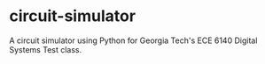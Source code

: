 # circuit-simulator
A circuit simulator using Python for Georgia Tech's ECE 6140 Digital Systems Test class.

